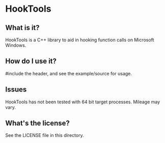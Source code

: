 HookTools
=========

What is it?
-----------

HookTools is a C++ library to aid in hooking function calls on Microsoft Windows.

How do I use it?
----------------

#include the header, and see the example/source for usage.

Issues
------

HookTools has not been tested with 64 bit target processes.  Mileage may vary.

What's the license?
-------------------

See the LICENSE file in this directory.